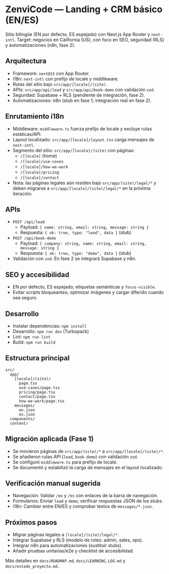 # ZenviCode — Landing + CRM básico (EN/ES)

Sitio bilingüe (EN por defecto, ES espejado) con Next.js App Router y `next-intl`. Target: negocios en California (US), con foco en SEO, seguridad (RLS) y automatizaciones (n8n, fase 2).

## Arquitectura

- Framework: `next@15` con App Router.
- i18n: `next-intl` con prefijo de locale y middleware.
- Rutas del sitio bajo `src/app/[locale]/(site)`.
- APIs: `src/app/api/lead` y `src/app/api/book-demo` con validación `zod`.
- Seguridad: Supabase + RLS (pendiente de integración, fase 2).
- Automatizaciones: n8n (stub en fase 1; integración real en fase 2).

## Enrutamiento i18n

- Middleware: `middleware.ts` fuerza prefijo de locale y excluye rutas estáticas/API.
- Layout localizado: `src/app/[locale]/layout.tsx` carga mensajes de `next-intl`.
- Segmento del sitio: `src/app/[locale]/(site)` con páginas:
  - `/[locale]` (home)
  - `/[locale]/use-cases`
  - `/[locale]/how-we-work`
  - `/[locale]/pricing`
  - `/[locale]/contact`
- Nota: las páginas legales aún residen bajo `src/app/(site)/legal/*` y deben migrarse a `src/app/[locale]/(site)/legal/*` en la próxima iteración.

## APIs

- `POST /api/lead`
  - Payload: `{ name: string, email: string, message: string }`
  - Respuesta: `{ ok: true, type: "lead", data }` (stub)
- `POST /api/book-demo`
  - Payload: `{ company: string, name: string, email: string, message: string }`
  - Respuesta: `{ ok: true, type: "demo", data }` (stub)
- Validación con `zod`. En fase 2 se integrará Supabase y n8n.

## SEO y accesibilidad

- EN por defecto, ES espejado; etiquetas semánticas y `focus-visible`.
- Evitar scripts bloqueantes; optimizar imágenes y cargar diferido cuando sea seguro.

## Desarrollo

- Instalar dependencias: `npm install`
- Desarrollo: `npm run dev` (Turbopack)
- Lint: `npm run lint`
- Build: `npm run build`

## Estructura principal

```
src/
  app/
    [locale]/(site)/
      page.tsx
      use-cases/page.tsx
      pricing/page.tsx
      contact/page.tsx
      how-we-work/page.tsx
    messages/
      en.json
      es.json
  components/
  content/
```

## Migración aplicada (Fase 1)

- Se movieron páginas de `src/app/(site)/*` a `src/app/[locale]/(site)/*`.
- Se añadieron rutas API (`lead`, `book-demo`) con validación `zod`.
- Se configuró `middleware.ts` para prefijo de locale.
- Se documentó y estabilizó la carga de mensajes en el layout localizado.

## Verificación manual sugerida

- Navegación: Validar `/en` y `/es` con enlaces de la barra de navegación.
- Formularios: Enviar `lead` y `demo`; verificar respuestas JSON de los stubs.
- i18n: Cambiar entre EN/ES y comprobar textos de `messages/*.json`.

## Próximos pasos

- Migrar páginas legales a `[locale]/(site)/legal/*`.
- Integrar Supabase y RLS (modelo de roles: admin, sales, ops).
- Integrar n8n para automatizaciones (sustituir stubs).
- Añadir pruebas unitarias/e2e y checklist de accesibilidad.

Más detalles en `docs/ROADMAP.md`, `docs/LEARNING_LOG.md` y `docs/estado_proyecto.md`.
